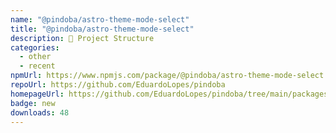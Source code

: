 ```yaml
---
name: "@pindoba/astro-theme-mode-select"
title: "@pindoba/astro-theme-mode-select"
description: 🚀 Project Structure
categories:
  - other
  - recent
npmUrl: https://www.npmjs.com/package/@pindoba/astro-theme-mode-select
repoUrl: https://github.com/EduardoLopes/pindoba
homepageUrl: https://github.com/EduardoLopes/pindoba/tree/main/packages/blocks/astro/theme-mode-select#README.md
badge: new
downloads: 48
---
```

